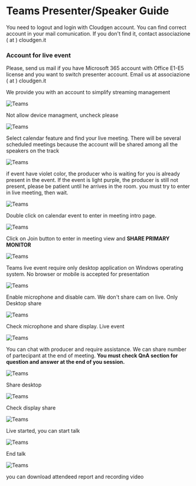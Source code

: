 # Teams Presenter/Speaker Guide

You need to logout and login with Cloudgen account. You can find correct account in your mail comunication. If you don't find it, contact associazione ( at ) cloudgen.it

### Account for live event
Please, send us mail if you have Microsoft 365 account with Office E1-E5 license and you want to switch presenter account.
Email us at associazione ( at ) cloudgen.it

We provide you with an account to simplify streaming management

![Teams](https://github.com/CloudGenVR/HowToMakeStreaming/blob/main/assets/Teams/Presenter/01.png)


Not allow device managment, uncheck please

![Teams](https://github.com/CloudGenVR/HowToMakeStreaming/blob/main/assets/Teams/Presenter/01-b.png)


Select calendar feature and find your live meeting. 
There will be several scheduled meetings because the account will be shared among all the speakers on the track

![Teams](https://github.com/CloudGenVR/HowToMakeStreaming/blob/main/assets/Teams/Presenter/02.png)

if event have violet color, the producer who is waiting for you is already present in the event.
If the event is light purple, the producer is still not present, please be patient until he arrives in the room. you must try to enter in live meeting, then wait.

![Teams](https://github.com/CloudGenVR/HowToMakeStreaming/blob/main/assets/Teams/Presenter/03.png)

Double click on calendar event to enter in meeting intro page.

![Teams](https://github.com/CloudGenVR/HowToMakeStreaming/blob/main/assets/Teams/Presenter/04.png)

Click on Join button to enter in meeting view and **SHARE PRIMARY MONITOR**

![Teams](https://github.com/CloudGenVR/HowToMakeStreaming/blob/main/assets/Teams/Presenter/05.png)

Teams live event require only desktop application on Windows operating system. No browser or mobile is accepted for presentation

![Teams](https://github.com/CloudGenVR/HowToMakeStreaming/blob/main/assets/Teams/Presenter/06.png)

Enable microphone and disable cam. We don't share cam on live. Only Desktop share

![Teams](https://github.com/CloudGenVR/HowToMakeStreaming/blob/main/assets/Teams/Presenter/07.png)

Check microphone and share display. Live event 

![Teams](https://github.com/CloudGenVR/HowToMakeStreaming/blob/main/assets/Teams/Presenter/08.png)

You can chat with producer and require assistance. We can share number of partecipant at the end of meeting.
**You must check QnA section for question and answer at the end of you session.**

![Teams](https://github.com/CloudGenVR/HowToMakeStreaming/blob/main/assets/Teams/Presenter/09.png)

Share desktop

![Teams](https://github.com/CloudGenVR/HowToMakeStreaming/blob/main/assets/Teams/Presenter/10.png)

Check display share

![Teams](https://github.com/CloudGenVR/HowToMakeStreaming/blob/main/assets/Teams/Presenter/11.png)

Live started, you can start talk

![Teams](https://github.com/CloudGenVR/HowToMakeStreaming/blob/main/assets/Teams/Presenter/12.png)

End talk

![Teams](https://github.com/CloudGenVR/HowToMakeStreaming/blob/main/assets/Teams/Presenter/13.png)

you can download attendeed report and recording video
